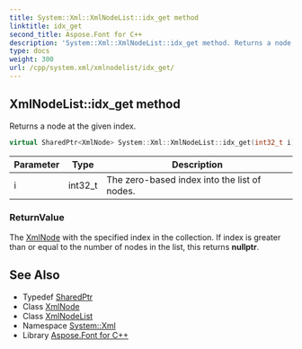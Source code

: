 ```yaml
---
title: System::Xml::XmlNodeList::idx_get method
linktitle: idx_get
second_title: Aspose.Font for C++
description: 'System::Xml::XmlNodeList::idx_get method. Returns a node at the given index in C++.'
type: docs
weight: 300
url: /cpp/system.xml/xmlnodelist/idx_get/
---
```

## XmlNodeList::idx_get method


Returns a node at the given index.

```cpp
virtual SharedPtr<XmlNode> System::Xml::XmlNodeList::idx_get(int32_t i)
```


| Parameter | Type | Description |
| --- | --- | --- |
| i | int32_t | The zero-based index into the list of nodes. |

### ReturnValue

The [XmlNode](../../xmlnode/) with the specified index in the collection. If index is greater than or equal to the number of nodes in the list, this returns **nullptr**.

## See Also

* Typedef [SharedPtr](../../../system/sharedptr/)
* Class [XmlNode](../../xmlnode/)
* Class [XmlNodeList](../)
* Namespace [System::Xml](../../)
* Library [Aspose.Font for C++](../../../)
